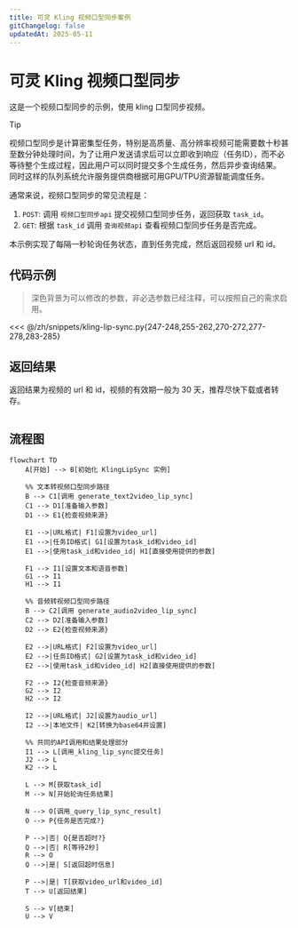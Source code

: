 ```yaml
---
title: 可灵 Kling 视频口型同步案例
gitChangelog: false
updatedAt: 2025-05-11
---
```


# 可灵 Kling 视频口型同步

这是一个视频口型同步的示例，使用 kling 口型同步视频。

> [!TIP]
> 视频口型同步是计算密集型任务，特别是高质量、高分辨率视频可能需要数十秒甚至数分钟处理时间，为了让用户发送请求后可以立即收到响应（任务ID），而不必等待整个生成过程，因此用户可以同时提交多个生成任务，然后异步查询结果。
> 同时这样的队列系统允许服务提供商根据可用GPU/TPU资源智能调度任务。

通常来说，视频口型同步的常见流程是：

1. `POST`: 调用 `视频口型同步api` 提交视频口型同步任务，返回获取 `task_id`。
2. `GET`: 根据 `task_id` 调用 `查询视频api` 查看视频口型同步任务是否完成。

本示例实现了每隔一秒轮询任务状态，直到任务完成，然后返回视频 url 和 id。

## 代码示例

> 深色背景为可以修改的参数，非必选参数已经注释，可以按照自己的需求启用。


<<< @/zh/snippets/kling-lip-sync.py{247-248,255-262,270-272,277-278,283-285}


## 返回结果

返回结果为视频的 url 和 id，视频的有效期一般为 30 天，推荐尽快下载或者转存。

```

```

## 流程图

```mermaid
flowchart TD
    A[开始] --> B[初始化 KlingLipSync 实例]
    
    %% 文本转视频口型同步路径
    B --> C1[调用 generate_text2video_lip_sync]
    C1 --> D1[准备输入参数]
    D1 --> E1{检查视频来源}
    
    E1 -->|URL格式| F1[设置为video_url]
    E1 -->|任务ID格式| G1[设置为task_id和video_id]
    E1 -->|使用task_id和video_id| H1[直接使用提供的参数]
    
    F1 --> I1[设置文本和语音参数]
    G1 --> I1
    H1 --> I1
    
    %% 音频转视频口型同步路径
    B --> C2[调用 generate_audio2video_lip_sync]
    C2 --> D2[准备输入参数]
    D2 --> E2{检查视频来源}
    
    E2 -->|URL格式| F2[设置为video_url]
    E2 -->|任务ID格式| G2[设置为task_id和video_id]
    E2 -->|使用task_id和video_id| H2[直接使用提供的参数]
    
    F2 --> I2{检查音频来源}
    G2 --> I2
    H2 --> I2
    
    I2 -->|URL格式| J2[设置为audio_url]
    I2 -->|本地文件| K2[转换为base64并设置]
    
    %% 共同的API调用和结果处理部分
    I1 --> L[调用_kling_lip_sync提交任务]
    J2 --> L
    K2 --> L
    
    L --> M[获取task_id]
    M --> N[开始轮询任务结果]
    
    N --> O[调用_query_lip_sync_result]
    O --> P{任务是否完成?}
    
    P -->|否| Q{是否超时?}
    Q -->|否| R[等待2秒]
    R --> O
    Q -->|是| S[返回超时信息]
    
    P -->|是| T[获取video_url和video_id]
    T --> U[返回结果]
    
    S --> V[结束]
    U --> V
```